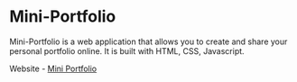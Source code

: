 # Mini-Portfolio

Mini-Portfolio is a web application that allows you to create and share your personal portfolio online. It is built with HTML, CSS, Javascript.

Website - [Mini Portfolio](https://sanatan-kisku.github.io/Mini-Portfolio/)
